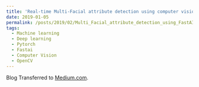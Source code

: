 ```yaml
---
title: 'Real-time Multi-Facial attribute detection using computer vision and deep learning with FastAI and OpenCV'
date: 2019-01-05
permalink: /posts/2019/02/Multi_Facial_attribute_detection_using_FastAI_and_OpenCV/
tags:
  - Machine learning
  - Deep learning
  - Pytorch
  - Fastai
  - Computer Vision
  - OpenCV
---
```


Blog Transferred to [Medium.com](https://medium.com/@aayushmnit/real-time-multi-facial-attribute-detection-using-transfer-learning-and-haar-cascades-with-fastai-47ff59e36df0).